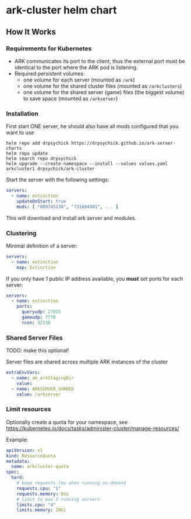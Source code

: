 # ark-cluster helm chart

## How It Works
### Requirements for Kubernetes
* ARK communicates its port to the client, thus the external port must be identical to the port where the ARK pod is listening.
* Required persistent volumes:
  * one volume for each server (mounted as `/ark`)
  * one volume for the shared cluster files (mounted as `/arkclusters`)
  * one volume for the shared server (game) files (the biggest volume) to save space (mounted as `/arkserver`)

### Installation
First start ONE server, he should also have all mods configured that you want to use

```shell script
helm repo add drpsychick https://drpsychick.github.io/ark-server-charts
helm repo update
helm search repo drpsychick
helm upgrade --create-namespace --install --values values.yaml arkcluster1 drpsychick/ark-cluster
```

Start the server with the following settings:
```yaml
servers:
  - name: extinction
    updateOnStart: true
    mods: [ "889745138", "731604991", ... ]
```

This will download and install ark server and modules.

### Clustering
Minimal definition of a server:
```yaml
servers:
  - name: extinction
    map: Extinction
```

If you only have 1 public IP address available, you **must** set ports for each server:
```yaml
servers:
  - name: extinction
    ports:
      queryudp: 27015
      gameudp: 7770
      rcon: 32330
```

### Shared Server Files
TODO: make this optional!

Server files are shared across multiple ARK instances of the cluster
```yaml
extraEnvVars:
  - name: am_arkStagingDir
    value:
  - name: ARKSERVER_SHARED
    value: /arkserver
``` 

### Limit resources
Optionally create a quota for your namespace, see https://kubernetes.io/docs/tasks/administer-cluster/manage-resources/

Example:
```yaml
apiVersion: v1
kind: ResourceQuota
metadata:
  name: arkcluster-quota
spec:
  hard:
    # keep requests low when running on-demand
    requests.cpu: "1"
    requests.memory: 8Gi
    # limit to max 3 running servers
    limits.cpu: "4"
    limits.memory: 20Gi
```